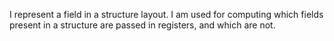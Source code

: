 I represent a field in a structure layout. I am used for computing which fields present in a structure are passed in registers, and which are not.